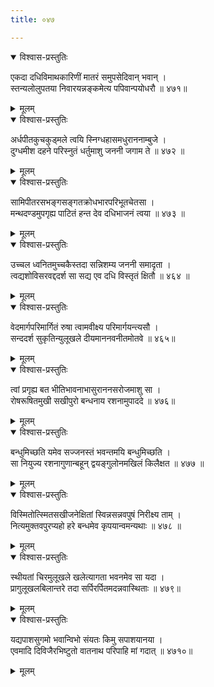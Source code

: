 ```yaml
---
title: ०४७

---
```

<div class="audioEmbed"  caption="सीतालक्ष्मी-वाचनम्" src="https://sanskritdocuments.org/sites/completenarayaneeyam/SoundFiles/047/047_01.mp3"></div>
<details open><summary>विश्वास-प्रस्तुतिः</summary>

एकदा दधिविमाथकारिणीं मातरं समुपसेदिवान् भवान् ।  
स्तन्यलोलुपतया निवारयन्नङ्कमेत्य पपिवान्पयोधरौ ॥ ४७१॥
</details>
<details><summary>मूलम्</summary>

एकदा दधिविमाथकारिणीं मातरं समुपसेदिवान् भवान् ।  
स्तन्यलोलुपतया निवारयन्नङ्कमेत्य पपिवान्पयोधरौ ॥ ४७१॥
</details>



<div class="audioEmbed"  caption="सीतालक्ष्मी-वाचनम्" src="https://sanskritdocuments.org/sites/completenarayaneeyam/SoundFiles/047/047_02.mp3"></div>
<details open><summary>विश्वास-प्रस्तुतिः</summary>

अर्धपीतकुचकुड्मले त्वयि स्निग्धहासमधुराननाम्बुजे ।  
दुग्धमीश दहने परिस्नुतं धर्तुमाशु जननी जगाम ते ॥ ४७२ ॥
</details>
<details><summary>मूलम्</summary>

अर्धपीतकुचकुड्मले त्वयि स्निग्धहासमधुराननाम्बुजे ।  
दुग्धमीश दहने परिस्नुतं धर्तुमाशु जननी जगाम ते ॥ ४७२ ॥
</details>



<div class="audioEmbed"  caption="सीतालक्ष्मी-वाचनम्" src="https://sanskritdocuments.org/sites/completenarayaneeyam/SoundFiles/047/047_03.mp3"></div>
<details open><summary>विश्वास-प्रस्तुतिः</summary>

सामिपीतरसभङ्गसङ्गतक्रोधभारपरिभूतचेतसा ।  
मन्थदण्डमुपगृह्य पाटितं हन्त देव दधिभाजनं त्वया ॥ ४७३ ॥
</details>
<details><summary>मूलम्</summary>

सामिपीतरसभङ्गसङ्गतक्रोधभारपरिभूतचेतसा ।  
मन्थदण्डमुपगृह्य पाटितं हन्त देव दधिभाजनं त्वया ॥ ४७३ ॥
</details>



<div class="audioEmbed"  caption="सीतालक्ष्मी-वाचनम्" src="https://sanskritdocuments.org/sites/completenarayaneeyam/SoundFiles/047/047_04.mp3"></div>
<details open><summary>विश्वास-प्रस्तुतिः</summary>

उच्चल ध्वनितमुच्चकैस्तदा सन्निशम्य जननी समादृता ।  
त्वद्यशोविसरवद्ददर्श सा सद्य एव दधि विस्तृतं क्षितौ ॥ ४६४ ॥
</details>
<details><summary>मूलम्</summary>

उच्चल ध्वनितमुच्चकैस्तदा सन्निशम्य जननी समादृता ।  
त्वद्यशोविसरवद्ददर्श सा सद्य एव दधि विस्तृतं क्षितौ ॥ ४६४ ॥
</details>



<div class="audioEmbed"  caption="सीतालक्ष्मी-वाचनम्" src="https://sanskritdocuments.org/sites/completenarayaneeyam/SoundFiles/047/047_05.mp3"></div>
<details open><summary>विश्वास-प्रस्तुतिः</summary>

वेदमार्गपरिमार्गितं रुषा त्वामवीक्ष्य परिमार्गयन्त्यसौ ।  
सन्ददर्श सुकृतिन्युलूखले दीयमाननवनीतमोतवे ॥ ४६५॥
</details>
<details><summary>मूलम्</summary>

वेदमार्गपरिमार्गितं रुषा त्वामवीक्ष्य परिमार्गयन्त्यसौ ।  
सन्ददर्श सुकृतिन्युलूखले दीयमाननवनीतमोतवे ॥ ४६५॥
</details>



<div class="audioEmbed"  caption="सीतालक्ष्मी-वाचनम्" src="https://sanskritdocuments.org/sites/completenarayaneeyam/SoundFiles/047/047_06.mp3"></div>
<details open><summary>विश्वास-प्रस्तुतिः</summary>

त्वां प्रगृह्य बत भीतिभावनाभासुराननसरोजमाशु सा ।  
रोषरूषितमुखी सखीपुरो बन्धनाय रशनामुपाददे ॥ ४७६॥
</details>
<details><summary>मूलम्</summary>

त्वां प्रगृह्य बत भीतिभावनाभासुराननसरोजमाशु सा ।  
रोषरूषितमुखी सखीपुरो बन्धनाय रशनामुपाददे ॥ ४७६॥
</details>



<div class="audioEmbed"  caption="सीतालक्ष्मी-वाचनम्" src="https://sanskritdocuments.org/sites/completenarayaneeyam/SoundFiles/047/047_07.mp3"></div>
<details open><summary>विश्वास-प्रस्तुतिः</summary>

बन्धुमिच्छति यमेव सज्जनस्तं भवन्तमयि बन्धुमिच्छति ।  
सा नियुज्य रशनागुणान्बहून् द्वयङ्गुलोनमखिलं किलैक्षत ॥ ४७७ ॥
</details>
<details><summary>मूलम्</summary>

बन्धुमिच्छति यमेव सज्जनस्तं भवन्तमयि बन्धुमिच्छति ।  
सा नियुज्य रशनागुणान्बहून् द्वयङ्गुलोनमखिलं किलैक्षत ॥ ४७७ ॥
</details>



<div class="audioEmbed"  caption="सीतालक्ष्मी-वाचनम्" src="https://sanskritdocuments.org/sites/completenarayaneeyam/SoundFiles/047/047_08.mp3"></div>
<details open><summary>विश्वास-प्रस्तुतिः</summary>

विस्मितोत्स्मितसखीजनेक्षितां स्विन्नसन्नवपुषं निरीक्ष्य ताम् ।  
नित्यमुक्तवपुरप्यहो हरे बन्धमेव कृपयान्वमन्यथाः ॥ ४७८ ॥
</details>
<details><summary>मूलम्</summary>

विस्मितोत्स्मितसखीजनेक्षितां स्विन्नसन्नवपुषं निरीक्ष्य ताम् ।  
नित्यमुक्तवपुरप्यहो हरे बन्धमेव कृपयान्वमन्यथाः ॥ ४७८ ॥
</details>



<div class="audioEmbed"  caption="सीतालक्ष्मी-वाचनम्" src="https://sanskritdocuments.org/sites/completenarayaneeyam/SoundFiles/047/047_09.mp3"></div>
<details open><summary>विश्वास-प्रस्तुतिः</summary>

स्थीयतां चिरमुलूखले खलेत्यागता भवनमेव सा यदा ।  
प्रागुलूखलबिलान्तरे तदा सर्पिरर्पितमदन्नवास्थिताः ॥ ४७९॥
</details>
<details><summary>मूलम्</summary>

स्थीयतां चिरमुलूखले खलेत्यागता भवनमेव सा यदा ।  
प्रागुलूखलबिलान्तरे तदा सर्पिरर्पितमदन्नवास्थिताः ॥ ४७९॥
</details>



<div class="audioEmbed"  caption="सीतालक्ष्मी-वाचनम्" src="https://sanskritdocuments.org/sites/completenarayaneeyam/SoundFiles/047/047_10.mp3"></div>
<details open><summary>विश्वास-प्रस्तुतिः</summary>

यद्यपाशसुगमो भवान्विभो संयतः किमु सपाशयानया ।  
एवमादि दिविजैरभिष्टुतो वातनाथ परिपाहि मां गदात् ॥ ४७१०॥
</details>
<details><summary>मूलम्</summary>

यद्यपाशसुगमो भवान्विभो संयतः किमु सपाशयानया ।  
एवमादि दिविजैरभिष्टुतो वातनाथ परिपाहि मां गदात् ॥ ४७१०॥
</details>

